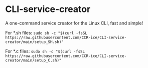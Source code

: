 # CLI-service-creator
A one-command service creator for the Linux CLI, fast and simple!


For *.sh files: ```sudo sh -c "$(curl -fsSL https://raw.githubusercontent.com/CCR-ice/CLI-service-creator/main/setup_SH.sh)"```  
  
For *.c files: ```sudo sh -c "$(curl -fsSL https://raw.githubusercontent.com/CCR-ice/CLI-service-creator/main/setup_C.sh)"```
